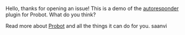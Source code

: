 Hello, thanks for opening an issue! This is a demo of the [autoresponder](https://github.com/probot/autoresponder) plugin for Probot. What do you think?

Read more about [Probot](https://github.com/probot/probot) and all the things it can do for you.
saanvi